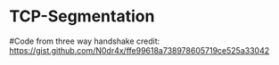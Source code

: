 # TCP-Segmentation

#Code from three way handshake credit: https://gist.github.com/N0dr4x/ffe99618a738978605719ce525a33042
